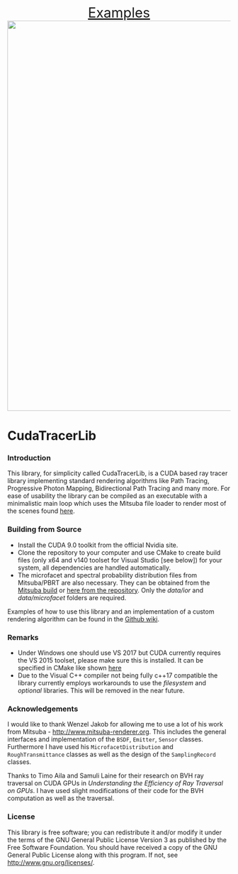 
<p align="center">
<a href='https://github.com/hhergeth/CudaTracerLib/wiki/Example-Renderings' style='font-size:2.2em'>Examples</span></a> <br>
<a href="https://github.com/hhergeth/CudaTracerLib/wiki/Example-Renderings">
<img src="http://hhergeth.markab.uberspace.de/Git-Wiki-Files/thumbnails/loadSanMiguel_20170812_023949_WavefrontPath.jpg" style="width:880px;">
</a>
</p>

# CudaTracerLib

### Introduction
This library, for simplicity called CudaTracerLib, is a CUDA based ray tracer library implementing standard rendering algorithms like Path Tracing, Progressive Photon Mapping, Bidirectional Path Tracing and many more.
For ease of usability the library can be compiled as an executable with a minimalistic main loop which uses the Mitsuba file loader to render most of the scenes found [here](https://benedikt-bitterli.me/resources/).


### Building from Source

- Install the CUDA 9.0 toolkit from the official Nvidia site.
- Clone the repository to your computer and use CMake to create build files (only x64 and v140 toolset for Visual Studio [see below]) for your system, all dependencies are handled automatically.
- The microfacet and spectral probability distribution files from Mitsuba/PBRT are also necessary. They can be obtained from the [Mitsuba build](http://www.mitsuba-renderer.org/download.html) or [here from the repository](https://github.com/mitsuba-renderer/mitsuba). Only the _data/ior_ and _data/microfacet_ folders are required.

Examples of how to use this library and an implementation of a custom rendering algorithm can be found in the [Github wiki](https://github.com/hhergeth/CudaTracerLib/wiki/Code-Examples).

### Remarks

- Under Windows one should use VS 2017 but CUDA currently requires the VS 2015 toolset, please make sure this is installed. It can be specified in CMake like shown [here](https://stackoverflow.com/questions/47154454/)
- Due to the Visual C++ compiler not being fully c++17 compatible the library currently employs workarounds to use the _filesystem_ and _optional_ libraries. This will be removed in the near future.

### Acknowledgements
I would like to thank Wenzel Jakob for allowing me to use a lot of his work from Mitsuba - http://www.mitsuba-renderer.org. This includes the general interfaces and implementation of the `BSDF`, `Emitter`, `Sensor` classes. Furthermore I have used his `MicrofacetDistribution` and `RoughTransmittance` classes as well as the design of the `SamplingRecord` classes.

Thanks to Timo Aila and Samuli Laine for their research on BVH ray traversal on CUDA GPUs in *Understanding the Efficiency of Ray Traversal on GPUs*. I have used slight modifications of their code for the BVH computation as well as the traversal.


### License
This library is free software; you can redistribute it and/or modify it under the terms of the GNU General Public License Version 3 as published by the Free Software Foundation.
You should have received a copy of the GNU General Public License along with this program. If not, see <http://www.gnu.org/licenses/>.
